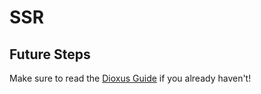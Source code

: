 # SSR
## Future Steps

Make sure to read the [Dioxus Guide](https://dioxuslabs.com/guide) if you already haven't!
